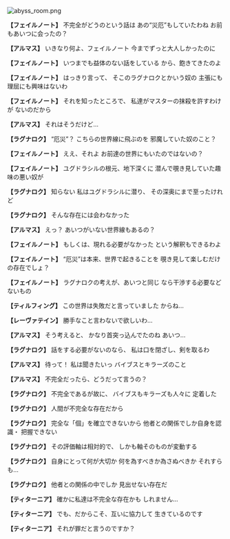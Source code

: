
![abyss_room.png](../images/backgrounds/abyss_room.png)

**【フェイルノート】**
不完全がどうのという話は
あの“災厄”もしていたわね
お前もあいつに会ったの？

**【アルマス】**
いきなり何よ、フェイルノート
今までずっと大人しかったのに

**【フェイルノート】**
いつまでも益体のない話をしている
から、飽きてきたのよ

**【フェイルノート】**
はっきり言って、
そこのラグナロクとかいう奴の
主張にも理屈にも興味はないわ

**【フェイルノート】**
それを知ったところで、
私達がマスターの抹殺を許すわけが
ないのだから

**【アルマス】**
それはそうだけど…

**【ラグナロク】**
“厄災”？
こちらの世界線に飛ぶのを
邪魔していた奴のこと？

**【フェイルノート】**
ええ、それよ
お前達の世界にもいたのではないの？

**【フェイルノート】**
ユグドラシルの根元、地下深くに
潜んで覗き見していた趣味の悪い奴が

**【ラグナロク】**
知らない
私はユグドラシルに潜り、
その深奥にまで至ったけれど

**【ラグナロク】**
そんな存在には会わなかった

**【アルマス】**
えっ？
あいつがいない世界線もあるの？

**【フェイルノート】**
もしくは、現れる必要がなかった
という解釈もできるわよ

**【フェイルノート】**
“厄災”は本来、世界で起きることを
覗き見して楽しむだけの存在でしょ？

**【フェイルノート】**
ラグナロクの考えが、あいつと同じ
なら干渉する必要などないもの

**【ティルフィング】**
この世界は失敗だと言っていました
からね…

**【レーヴァテイン】**
勝手なこと言わないで欲しいわ…

**【アルマス】**
そう考えると、
かなり首突っ込んでたのね
あいつ…

**【ラグナロク】**
話をする必要がないのなら、
私は口を閉ざし、剣を取るわ

**【アルマス】**
待って！
私は聞きたいっ
バイブスとキラーズのこと

**【アルマス】**
不完全だったら、どうだって言うの？

**【ラグナロク】**
不完全であるが故に、
バイブスもキラーズも人々に
定着した

**【ラグナロク】**
人間が不完全な存在だから

**【ラグナロク】**
完全な「個」を確立できないから
他者との関係でしか自身を認識・
把握できない

**【ラグナロク】**
その評価軸は相対的で、
しかも軸そのものが変動する

**【ラグナロク】**
自身にとって何が大切か
何を為すべきか為さぬべきか
それすらも…

**【ラグナロク】**
他者との関係の中でしか
見出せない存在だ

**【ティターニア】**
確かに私達は不完全な存在かも
しれません…

**【ティターニア】**
でも、だからこそ、互いに協力して
生きているのです

**【ティターニア】**
それが罪だと言うのですか？